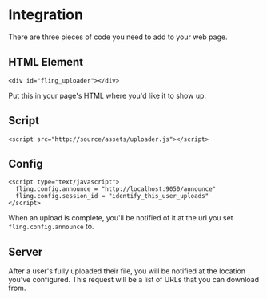 # Integration

There are three pieces of code you need to add to your web page.

## HTML Element

    <div id="fling_uploader"></div>

Put this in your page's HTML where you'd like it to show up.

## Script

    <script src="http://source/assets/uploader.js"></script>

## Config

    <script type="text/javascript">
      fling.config.announce = "http://localhost:9050/announce"
      fling.config.session_id = "identify_this_user_uploads"
    </script>

When an upload is complete, you'll be notified of it at the url you set
`fling.config.announce` to.

## Server

After a user's fully uploaded their file, you will be notified at the location
you've configured. This request will be a list of URLs that you can download
from.
